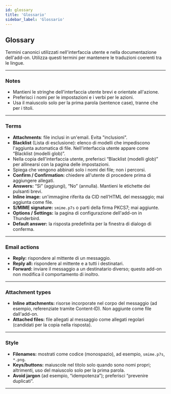 ```yaml
---
id: glossary
title: 'Glossario'
sidebar_label: 'Glossario'
---
```


## Glossary

Termini canonici utilizzati nell'interfaccia utente e nella documentazione dell'add-on. Utilizza questi termini per mantenere le traduzioni coerenti tra le lingue.

---

### Notes

- Mantieni le stringhe dell'interfaccia utente brevi e orientate all'azione.
- Preferisci i nomi per le impostazioni e i verbi per le azioni.
- Usa il maiuscolo solo per la prima parola (sentence case), tranne che per i titoli.

---

### Terms

- **Attachments**: file inclusi in un'email. Evita "inclusioni".
- **Blacklist** (Lista di esclusione): elenco di modelli che impediscono l'aggiunta automatica di file. Nell'interfaccia utente appare come “Blacklist (modelli glob)”.
- Nella copia dell'interfaccia utente, preferisci “Blacklist (modelli glob)” per allinearsi con la pagina delle impostazioni.
- Spiega che vengono abbinati solo i nomi dei file; non i percorsi.
- **Confirm / Confirmation:** chiedere all'utente di procedere prima di aggiungere allegati.
- **Answers:** “Sì” (aggiungi), “No” (annulla). Mantieni le etichette dei pulsanti brevi.
- **Inline image:** un'immagine riferita da CID nell'HTML del messaggio; mai aggiunta come file.
- **S/MIME signature:** `smime.p7s` o parti della firma PKCS7; mai aggiunte.
- **Options / Settings:** la pagina di configurazione dell'add-on in Thunderbird.
- **Default answer:** la risposta predefinita per la finestra di dialogo di conferma.

---

### Email actions

- **Reply:** rispondere al mittente di un messaggio.
- **Reply all:** rispondere al mittente e a tutti i destinatari.
- **Forward:** inviare il messaggio a un destinatario diverso; questo add-on non modifica il comportamento di inoltro.

---

### Attachment types

- **Inline attachments:** risorse incorporate nel corpo del messaggio (ad esempio, referenziate tramite Content‑ID). Non aggiunte come file dall'add-on.
- **Attached files:** file allegati al messaggio come allegati regolari (candidati per la copia nella risposta).

---

### Style

- **Filenames:** mostrati come codice (monospazio), ad esempio, `smime.p7s`, `*.png`.
- **Keys/buttons:** maiuscole nel titolo solo quando sono nomi propri; altrimenti, uso del maiuscolo solo per la prima parola.
- **Avoid jargon** (ad esempio, “idempotenza”); preferisci “prevenire duplicati”.

---
